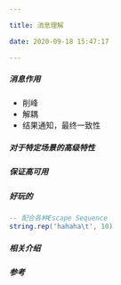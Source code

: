 ```yaml
---

title: 消息理解

date: 2020-09-18 15:47:17

---
```

##### 消息作用 

- 削峰
- 解耦
- 结果通知，最终一致性

##### 对于特定场景的高级特性 
##### 保证高可用 



##### 好玩的
```lua
-- 配合各种Escape Sequence
string.rep('hahaha\t', 10)
```
##### 相关介绍
	


##### 参考
